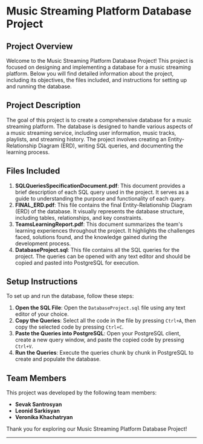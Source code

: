 # Music Streaming Platform Database Project

## Project Overview

Welcome to the Music Streaming Platform Database Project! This project is focused on designing and implementing a database for a music streaming platform. Below you will find detailed information about the project, including its objectives, the files included, and instructions for setting up and running the database.


## Project Description

The goal of this project is to create a comprehensive database for a music streaming platform. The database is designed to handle various aspects of a music streaming service, including user information, music tracks, playlists, and streaming history. The project involves creating an Entity-Relationship Diagram (ERD), writing SQL queries, and documenting the learning process.

## Files Included

1. **SQLQueriesSpecificationDocument.pdf**: This document provides a brief description of each SQL query used in the project. It serves as a guide to understanding the purpose and functionality of each query.
2. **FINAL_ERD.pdf**: This file contains the final Entity-Relationship Diagram (ERD) of the database. It visually represents the database structure, including tables, relationships, and key constraints.
3. **TeamsLearningReport.pdf**: This document summarizes the team's learning experiences throughout the project. It highlights the challenges faced, solutions found, and the knowledge gained during the development process.
4. **DatabaseProject.sql**: This file contains all the SQL queries for the project. The queries can be opened with any text editor and should be copied and pasted into PostgreSQL for execution.

## Setup Instructions

To set up and run the database, follow these steps:

1. **Open the SQL File**: Open the `DatabaseProject.sql` file using any text editor of your choice.
2. **Copy the Queries**: Select all the code in the file by pressing `Ctrl+A`, then copy the selected code by pressing `Ctrl+C`.
3. **Paste the Queries into PostgreSQL**: Open your PostgreSQL client, create a new query window, and paste the copied code by pressing `Ctrl+V`.
4. **Run the Queries**: Execute the queries chunk by chunk in PostgreSQL to create and populate the database.

## Team Members

This project was developed by the following team members:

- **Sevak Santrosyan**
- **Leonid Sarkisyan**
- **Veronika Khachatryan**

Thank you for exploring our Music Streaming Platform Database Project!

---